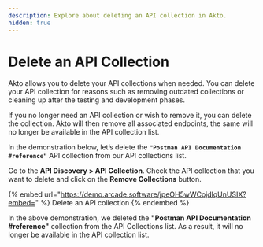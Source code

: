 ```yaml
---
description: Explore about deleting an API collection in Akto.
hidden: true
---
```


# Delete an API Collection

Akto allows you to delete your API collections when needed. You can delete your API collection for reasons such as removing outdated collections or cleaning up after the testing and development phases.

If you no longer need an API collection or wish to remove it, you can delete the collection. Akto will then remove all associated endpoints, the same will no longer be available in the API collection list.

In the demonstration below, let’s delete the **`"Postman API Documentation #reference"`** API collection from our API collections list.

Go to the **API Discovery > API Collection**. Check the API collection that you want to delete and click on the **Remove Collections** button.

{% embed url="https://demo.arcade.software/jpeOH5wWCojdlqUnUSIX?embed=" %}
Delete an API collection
{% endembed %}

In the above demonstration, we deleted the **"Postman API Documentation #reference"** collection from the API Collections list. As a result, it will no longer be available in the API collection list.
